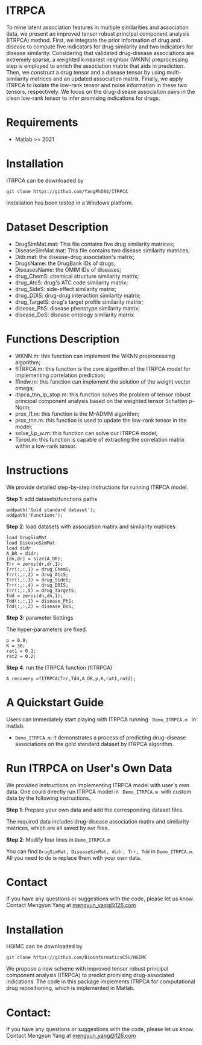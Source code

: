 # ITRPCA 
To mine latent association features in multiple similarities and association data, we present an improved tensor robust principal component analysis (ITRPCA) method. First, we integrate the prior information of drug and disease to compute five indicators for drug similarity and two indicators for disease similarity. Considering that validated drug-disease associations are extremely sparse, a weighted k-nearest neighbor (WKNN) preprocessing step is employed to enrich the association matrix that aids in prediction. Then, we construct a drug tensor and a disease tensor by using multi-similarity matrices and an updated association matrix. Finally, we apply ITRPCA to isolate the low-rank tensor and noise information in these two tensors, respectively. We focus on the drug-disease association pairs in the clean low-rank tensor to infer promising indications for drugs.

# Requirements
* Matlab >= 2021

# Installation
ITRPCA can be downloaded by
```
git clone https://github.com/YangPhD84/ITRPCA
```
Installation has been tested in a Windows platform.

# Dataset Description
* DrugSimMat.mat: This file contains five drug similarity matrices;
* DiseaseSimMat.mat: This file contains two disease similarity matrices;
* Didr.mat: the disease-drug association's matrix;
* DrugsName: the DrugBank IDs of drugs;
* DiseasesName: the OMIM IDs of diseases;
* drug_ChemS: chemical structure similarity matrix;
* drug_AtcS: drug's ATC code similarity matrix;
* drug_SideS: side-effect similarity matrix;
* drug_DDIS: drug-drug interaction similarity matrix;
* drug_TargetS: drug's target profile similarity matrix;
* disease_PhS: disease phenotype similarity matrix;
* disease_DoS: disease ontology similarity matrix.

# Functions Description
* WKNN.m: this function can implement the WKNN preprocessing algorithm;
* fITRPCA.m: this function is the core algorithm of the ITRPCA model for implementing correlation prediction;
* ffindw.m: this function can implement the solution of the weight vector omega;
* itrpca_tnn_lp_stop.m: this function solves the problem of tensor robust principal component analysis based on the weighted tensor Schatten p-Norm;
* prox_l1.m: this function is the M-ADMM algorithm;
* prox_tnn.m: this function is used to update the low-rank tensor in the model;
* solve_Lp_w.m: this function can solve our ITRPCA model;
* Tprod.m: this function is capable of extracting the correlation matrix within a low-rank tensor.

# Instructions
We provide detailed step-by-step instructions for running ITRPCA model.

**Step 1**: add datasets\functions paths
```
addpath('Gold standard dataset');
addpath('Functions');
```
**Step 2**: load datasets with association matirx and similarity matrices

```
load DrugSimMat
load DiseaseSimMat
load didr
A_DR = didr;
[dn,dr] = size(A_DR);
Trr = zeros(dr,dr,1);
Trr(:,:,1) = drug_ChemS;
Trr(:,:,2) = drug_AtcS;
Trr(:,:,3) = drug_SideS;
Trr(:,:,4) = drug_DDIS;
Trr(:,:,5) = drug_TargetS;
Tdd = zeros(dn,dn,1);
Tdd(:,:,1) = disease_PhS;
Tdd(:,:,2) = disease_DoS;
```
**Step 3**: parameter Settings

The hyper-parameters are fixed.
```
p = 0.9; 
K = 30;
rat1 = 0.1;
rat2 = 0.2;
```
**Step 4**: run the ITRPCA function (fITRPCA)
```
A_recovery =fITRPCA(Trr,Tdd,A_DR,p,K,rat1,rat2);
```

# A Quickstart Guide
Users can immediately start playing with ITRPCA running ``` Demo_ITRPCA.m ``` in matlab.
* ```Demo_ITRPCA.m```: it demonstrates a process of predicting drug-disease associations on the gold standard dataset by ITRPCA algorithm.

# Run ITRPCA on User's Own Data
We provided instructions on implementing ITRPCA model with user's own data. One could directly run ITRPCA model in ``` Demo_ITRPCA.m```  with custom data by the following instructions.

**Step 1**: Prepare your own data and add the corresponding dataset files.

The required data includes drug-disease association matirx and similarity matrices, which are all saved by ```mat``` files.

**Step 2**: Modify four lines in ```Demo_ITRPCA.m```

You can find ```DrugSimMat, DiseaseSimMat, didr, Trr, Tdd``` in ```Demo_ITRPCA.m```. All you need to do is replace them with your own data.

# Contact
If you have any questions or suggestions with the code, please let us know. Contact Mengyun Yang at mengyun_yang@126.com




# Installation
HGIMC can be downloaded by
```
git clone https://github.com/BioinformaticsCSU/HGIMC
```

We propose a new scheme with improved tensor robust principal component analysis (ITRPCA) to predict promising drug-associated indications. The code in this package implements ITRPCA for computational drug repositioning, which is implemented in Matlab.

# Contact:  
If you have any questions or suggestions with the code, please let us know. Contact Mengyun Yang at mengyun_yang@126.com
